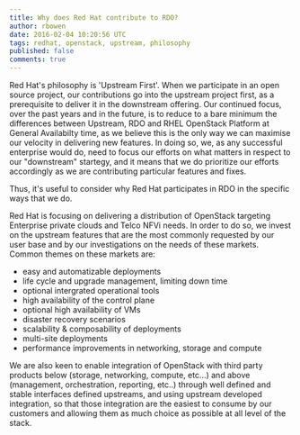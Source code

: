 ```yaml
---
title: Why does Red Hat contribute to RDO?
author: rbowen
date: 2016-02-04 10:20:56 UTC
tags: redhat, openstack, upstream, philosophy
published: false
comments: true
---
```


Red Hat's philosophy is 'Upstream First'. When we participate in an open source project, our contributions go into the upstream project first, as a prerequisite to deliver it in the downstream offering. Our continued focus, over the past years and in the future, is to reduce to a bare minimum the differences between Upstream, RDO and RHEL OpenStack Platform at General Availabilty time, as we believe this is the only way we can maximise our velocity in delivering new features. In doing so, we, as any successful enterprise would do, need to focus our efforts on what matters in respect to our "downstream" startegy, and it means that we do prioritize our efforts accordingly as we are contributing particular features and fixes.

Thus, it's useful to consider why Red Hat participates in RDO in the specific ways that we do.

Red Hat is focusing on delivering a distribution of OpenStack targeting Enterprise private clouds and Telco NFVi needs. In order to do so, we invest on the upstream features that are the most commonly requested by our user base and by our investigations on the needs of these markets. Common themes on these markets are:

- easy and automatizable deployments
- life cycle and upgrade management, limiting down time
- optional intergrated operational tools
- high availability of the control plane
- optional high availability of VMs
- disaster recovery scenarios
- scalability & composability of deployments
- multi-site deployments
- performance improvements in networking, storage and compute

We are also keen to enable integration of OpenStack with third party products below (storage, networking, compute, etc...) and above (management, orchestration, reporting, etc..) through well defined and stable interfaces defined upstreams, and using upstream developed integration, so that those integration are the easiest to consume by our customers and allowing them as much choice as possible at all level of the stack.

